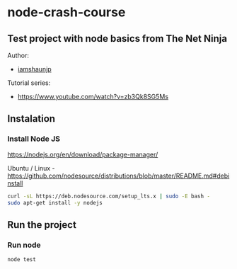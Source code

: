 # node-crash-course
## Test project with node basics from The Net Ninja
Author: 
- [iamshaunjp](https://github.com/iamshaunjp)

Tutorial series:
- https://www.youtube.com/watch?v=zb3Qk8SG5Ms

## Instalation 
### Install Node JS

https://nodejs.org/en/download/package-manager/

Ubuntu / Linux - https://github.com/nodesource/distributions/blob/master/README.md#debinstall
```bash
curl -sL https://deb.nodesource.com/setup_lts.x | sudo -E bash -
sudo apt-get install -y nodejs
```

## Run the project
### Run node

```bash
node test
```

